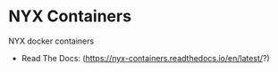 # NYX Containers
NYX docker containers

* Read The Docs: (https://nyx-containers.readthedocs.io/en/latest/?)
